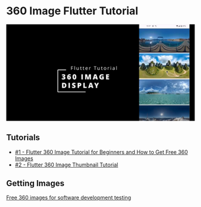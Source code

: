 # 360 Image Flutter Tutorial

![introduction](readme_assets/introduction.png)

## Tutorials

* [#1 - Flutter 360 Image Tutorial for Beginners and How to Get Free 360 Images](https://youtu.be/if7wsdf-z9Q)
* [#2 - Flutter 360 Image Thumbnail Tutorial](https://youtu.be/F05f08IdDzU)

## Getting Images

[Free 360 images for software development testing](https://community.theta360.guide/t/free-360-images-for-development-tests/9566?u=craig)

